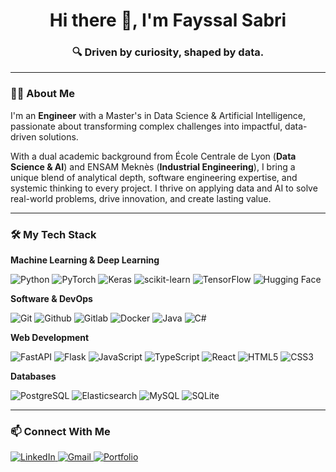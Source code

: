 <h1 align="center">Hi there 👋, I'm Fayssal Sabri</h1>
<h3 align="center">🔍 Driven by curiosity, shaped by data.</h3>

---

### 👨‍💻 About Me
I'm an **Engineer** with a Master's in Data Science & Artificial Intelligence, passionate about transforming complex challenges into impactful, data-driven solutions. 

With a dual academic background from École Centrale de Lyon (**Data Science & AI**) and ENSAM Meknès (**Industrial Engineering**), I bring a unique blend of analytical depth, software engineering expertise, and systemic thinking to every project.
I thrive on applying data and AI to solve real-world problems, drive innovation, and create lasting value.

---

### 🛠️ My Tech Stack

**Machine Learning & Deep Learning**
<p>
  <img src="https://img.shields.io/badge/Python-14354C?&logo=python&logoColor=white" alt="Python"/>
  <img src="https://img.shields.io/badge/PyTorch-EE4C2C?&logo=PyTorch&logoColor=white" alt="PyTorch"/>
  <img src="https://img.shields.io/badge/Keras-%23D00000.svg?logo=Keras&logoColor=white" alt="Keras"/>
  <img src="https://img.shields.io/badge/scikit--learn-%23F7931E.svg?&logo=scikit-learn&logoColor=white" alt="scikit-learn"/>
  <img src="https://img.shields.io/badge/TensorFlow-%23FF6F00.svg?logo=TensorFlow&logoColor=white" alt="TensorFlow"/>
  <img src="https://img.shields.io/badge/%20Hugging%20Face-FFD21E?&logo=hugging-face&logoColor=white" alt="Hugging Face"/>
</p>

**Software & DevOps**
<p>
  <img src="https://img.shields.io/badge/GIT-E44C30?&logo=git&logoColor=white" alt="Git"/>
  <img src="https://img.shields.io/badge/Github-171515?&logo=github&logoColor=white" alt="Github"/>
  <img src="https://img.shields.io/badge/Gitlab-330F63?logo=gitlab&logoColor=white" alt="Gitlab"/>
  <img src="https://img.shields.io/badge/Docker-%230db7ed.svg?&logo=docker&logoColor=white" alt="Docker"/>
  <img src="https://img.shields.io/badge/Java-ED8B00?logo=java&logoColor=white" alt="Java"/>
  <img src="https://img.shields.io/badge/C%23-058e0c?logo=c-sharp&logoColor=white" alt="C#"/>
</p>

**Web Development**
<p>
  <img src="https://img.shields.io/badge/FastAPI-005571?logo=fastapi" alt="FastAPI"/>
  <img src="https://img.shields.io/badge/Flask-000000?logo=flask&logoColor=white" alt="Flask"/>
  <img src="https://img.shields.io/badge/JavaScript-323330?&logo=javascript&logoColor=F7DF1E" alt="JavaScript"/>
  <img src="https://img.shields.io/badge/TypeScript-007ACC?logo=typescript&logoColor=white" alt="TypeScript"/>
  <img src="https://img.shields.io/badge/React-20232A?logo=react&logoColor=61DAFB" alt="React"/>
  <img src="https://img.shields.io/badge/html5-%23E34F26.svg?logo=html5&logoColor=white" alt="HTML5"/>
  <img src="https://img.shields.io/badge/CSS3-%231572B6.svg?logo=css3&logoColor=white" alt="CSS3"/>
</p>

**Databases**
<p>
  <img src="https://img.shields.io/badge/Postgres-%23316192.svg?&logo=postgresql&logoColor=white" alt="PostgreSQL"/>
  <img src="https://img.shields.io/badge/Elasticsearch-005571?logo=elasticsearch&logoColor=white" alt="Elasticsearch"/>
  <img src="https://img.shields.io/badge/MySQL-4479A1?&logo=mysql&logoColor=white" alt="MySQL"/>
  <img src="https://img.shields.io/badge/SQLite-07405E?logo=sqlite&logoColor=white" alt="SQLite"/>
</p>

---

### 📫 Connect With Me

<p align="left">
  <a href="https://www.linkedin.com/in/fayssalsabri" target="_blank">
    <img src="https://img.shields.io/badge/LinkedIn-0077B5?style=for-the-badge&logo=linkedin&logoColor=white" alt="LinkedIn"/>
  </a>
  <a href="mailto:fayssalsabri4@gmail.com">
    <img src="https://img.shields.io/badge/Gmail-D14836?style=for-the-badge&logo=gmail&logoColor=white" alt="Gmail"/>
  </a>
  <a href="https://fayssalsabri.github.io/" target="_blank">
    <img src="https://img.shields.io/badge/Portfolio-000000?style=for-the-badge&logo=About.me&logoColor=white" alt="Portfolio"/>
  </a>
</p>

